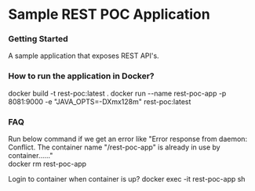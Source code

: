 # Sample REST POC Application

### Getting Started

A sample application that exposes REST API's.

### How to run the application in Docker?
 docker build  -t rest-poc:latest .
 docker run --name rest-poc-app -p 8081:9000 -e "JAVA_OPTS=-DXmx128m" rest-poc:latest 

### FAQ

Run below command if we get an error like "Error response from daemon: Conflict. The container name "/rest-poc-app" is already in use by container......"    
 docker rm rest-poc-app

Login to container when container is up?
 docker exec -it rest-poc-app sh

